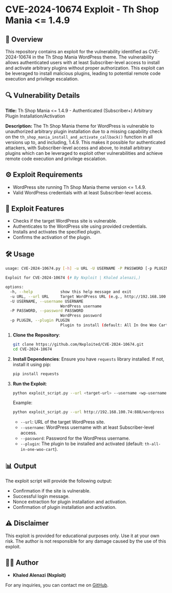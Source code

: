 # CVE-2024-10674 Exploit - Th Shop Mania <= 1.4.9

## 🚀 Overview

This repository contains an exploit for the vulnerability identified as CVE-2024-10674 in the Th Shop Mania WordPress theme. The vulnerability allows authenticated users with at least Subscriber-level access to install and activate arbitrary plugins without proper authorization. This exploit can be leveraged to install malicious plugins, leading to potential remote code execution and privilege escalation.


## 🔍 Vulnerability Details

**Title:** Th Shop Mania <= 1.4.9 - Authenticated (Subscriber+) Arbitrary Plugin Installation/Activation

**Description:** The Th Shop Mania theme for WordPress is vulnerable to unauthorized arbitrary plugin installation due to a missing capability check on the `th_shop_mania_install_and_activate_callback()` function in all versions up to, and including, 1.4.9. This makes it possible for authenticated attackers, with Subscriber-level access and above, to install arbitrary plugins which can be leveraged to exploit other vulnerabilities and achieve remote code execution and privilege escalation.

## ⚙️ Exploit Requirements

- WordPress site running Th Shop Mania theme version <= 1.4.9.
- Valid WordPress credentials with at least Subscriber-level access.

## 🌟 Exploit Features

- Checks if the target WordPress site is vulnerable.
- Authenticates to the WordPress site using provided credentials.
- Installs and activates the specified plugin.
- Confirms the activation of the plugin.

## 🛠️ Usage

```sh
usage: CVE-2024-10674.py [-h] -u URL -U USERNAME -P PASSWORD [-p PLUGIN]

Exploit for CVE-2024-10674 (# By Nxploit | Khaled alenazi,)

options:
  -h, --help            show this help message and exit
  -u URL, --url URL     Target WordPress URL (e.g., http://192.168.100.74:888/wordpress)
  -U USERNAME, --username USERNAME
                        WordPress username
  -P PASSWORD, --password PASSWORD
                        WordPress password
  -p PLUGIN, --plugin PLUGIN
                        Plugin to install (default: All In One Woo Cart)
```

1. **Clone the Repository**:
    ```sh
    git clone https://github.com/Nxploited/CVE-2024-10674.git
    cd CVE-2024-10674
    ```

2. **Install Dependencies**:
    Ensure you have `requests` library installed. If not, install it using pip:
    ```sh
    pip install requests
    ```

3. **Run the Exploit**:
    ```sh
    python exploit_script.py --url <target-url> --username <wp-username> --password <wp-password> --plugin <plugin-name>
    ```

    Example:
    ```sh
    python exploit_script.py --url http://192.168.100.74:888/wordpress --username admin --password admin --plugin hello-dolly
    ```

    - `--url`: URL of the target WordPress site.
    - `--username`: WordPress username with at least Subscriber-level access.
    - `--password`: Password for the WordPress username.
    - `--plugin`: The plugin to be installed and activated (default: `th-all-in-one-woo-cart`).

## 📊 Output

The exploit script will provide the following output:

- Confirmation if the site is vulnerable.
- Successful login message.
- Nonce extraction for plugin installation and activation.
- Confirmation of plugin installation and activation.

## ⚠️ Disclaimer

This exploit is provided for educational purposes only. Use it at your own risk. The author is not responsible for any damage caused by the use of this exploit.

## 👨‍💻 Author

- **Khaled Alenazi (Nxploit)**

For any inquiries, you can contact me on [GitHub](https://github.com/Nxploited).
